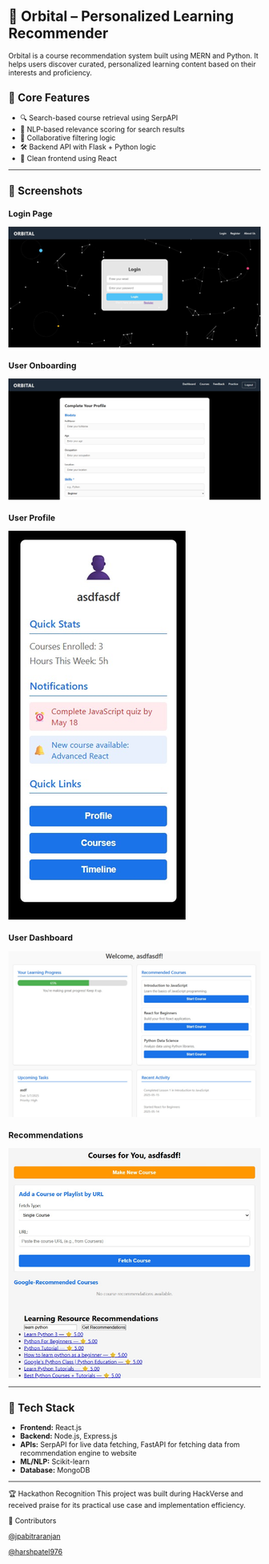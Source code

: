 # 🚀 Orbital – Personalized Learning Recommender

Orbital is a course recommendation system built using MERN and Python. It helps users discover curated, personalized learning content based on their interests and proficiency.

## 🧠 Core Features

- 🔍 Search-based course retrieval using SerpAPI
- 📝 NLP-based relevance scoring for search results
- 🤖 Collaborative filtering logic
- 🛠️ Backend API with Flask + Python logic
- 📱 Clean frontend using React

---

## 🎥 Screenshots

### Login Page
![Loging Page](images/login.jpg)

### User Onboarding
![Form for user to fill details](images/onboarding.jpg)

### User Profile
![Profile](images/profile.jpg)

### User Dashboard
![Dashboard](images/dashboard.jpg)

### Recommendations
![Results](images/rank.jpg)

---

## 🔧 Tech Stack

- **Frontend:** React.js
- **Backend:** Node.js, Express.js
- **APIs:** SerpAPI for live data fetching, FastAPI for fetching data from recommendation engine to website
- **ML/NLP:** Scikit-learn
- **Database:** MongoDB

---

🏆 Hackathon Recognition
This project was built during HackVerse and received praise for its practical use case and implementation efficiency.

🤝 Contributors

[@jpabitraranjan](https://github.com/jpabitraranjan)

[@harshpatel976](https://github.com/harshpatel976)
